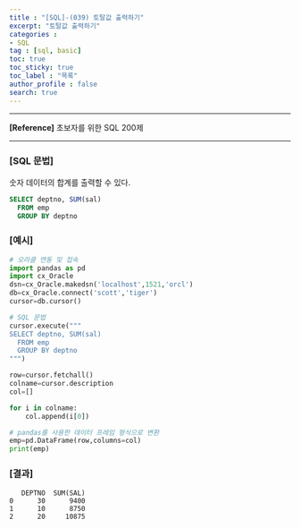 ```yaml
---
title : "[SQL]-(039) 토탈값 출력하기"
excerpt: "토탈값 출력하기"
categories :
- SQL
tag : [sql, basic]
toc: true
toc_sticky: true
toc_label : "목록"
author_profile : false
search: true
---
```


---
**[Reference]** 초보자를 위한 SQL 200제

---
### [SQL 문법]
숫자 데이터의 합계를 출력할 수 있다.

```sql
SELECT deptno, SUM(sal)
  FROM emp
  GROUP BY deptno
```
### [예시]
```python
# 오라클 연동 및 접속
import pandas as pd
import cx_Oracle
dsn=cx_Oracle.makedsn('localhost',1521,'orcl')
db=cx_Oracle.connect('scott','tiger')
cursor=db.cursor()

# SQL 문법
cursor.execute("""
SELECT deptno, SUM(sal)
  FROM emp
  GROUP BY deptno
""")

row=cursor.fetchall()
colname=cursor.description
col=[]

for i in colname:
    col.append(i[0])

# pandas를 사용한 데이터 프레임 형식으로 변환
emp=pd.DataFrame(row,columns=col)
print(emp)
```
### [결과]
       DEPTNO  SUM(SAL)
    0      30      9400
    1      10      8750
    2      20     10875
    
